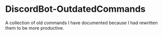 # DiscordBot-OutdatedCommands
A collection of old commands I have documented because I had rewritten them to be more productive.
